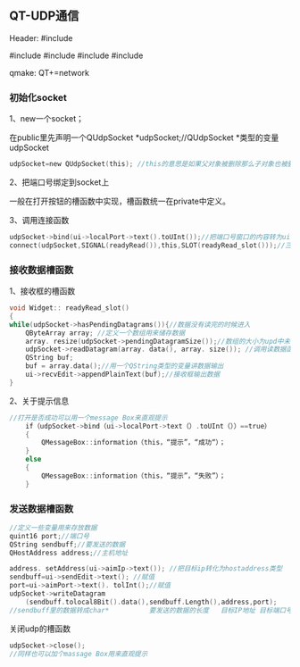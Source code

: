 ## QT-UDP通信

Header: 	#include <QUdpSocket>

#include<QWidget>
#include <QUdpSocket>
#include<QString>
#include<QHostAddress>

qmake:	 QT+=network

### 初始化socket

1、new一个socket；

在public里先声明一个QUdpSocket *udpSocket;//QUdpSocket *类型的变量udpSocket

~~~c
udpSocket=new QUdpSocket(this); //this的意思是如果父对象被删除那么子对象也被删除
~~~



2、把端口号绑定到socket上

一般在打开按钮的槽函数中实现，槽函数统一在private中定义。

3、调用连接函数

~~~c
udpSocket->bind(ui->localPort->text().toUInt());//把端口号窗口的内容转为uint类型作为要绑定的端口号
connect(udpSocket,SIGNAL(readyRead()),this,SLOT(readyRead_slot()));//三个参数分别为QUdpSocket *类型的变量，信号readyRead()，this，SLOT(接收框的槽函数))
~~~





### 接收数据槽函数

1、接收框的槽函数

~~~c
void Widget:: readyRead_slot()
{
while(udpSocket->hasPendingDatagrams()){//数据没有读完的时候进入
	QByteArray array; //定义一个数组用来储存数据
    array. resize(udpSocket->pendingDatagramSize());//数组的大小为upd中未读完数据的大小
    udpSocket->readDatagram(array. data(), array. size()); //调用读数据函数，参数1为数据内容，参数2为数据大小
    QString buf; 
    buf = array.data();//用一个QString类型的变量讲数据输出
    ui->recvEdit->appendPlainText(buf);//接收框输出数据
}
~~~



2、关于提示信息

~~~c
//打开是否成功可以用一个message Box来直观提示
	if（udpSocket->bind（ui->localPort->text（）.toUInt（））==true）
    {
        QMessageBox::information（this，“提示”，“成功“）；
	}
	else
    {
		QMessageBox::information（this，“提示”，“失败”）；
    }
~~~



### 发送数据槽函数

~~~c
//定义一些变量用来存放数据
quint16 port;//端口号
QString sendbuff;//要发送的数据
QHostAddress address;//主机地址

address. setAddress(ui->aimIp->text()); //把目标ip转化为hostaddress类型
sendbuff=ui->sendEdit->text(); //赋值
port=ui->aimPort->text(). tolInt();//赋值
udpSocket->writeDatagram
    (sendbuff.tolocal8Bit().data(),sendbuff.Length(),address,port);
//sendbuff里的数据转成char*          要发送的数据的长度   目标IP地址 目标端口号
~~~



关闭udp的槽函数

~~~c
udpSocket->close();
//同样也可以加个massage Box用来直观提示
~~~

